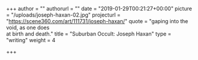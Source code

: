 +++
author = ""
authorurl = ""
date = "2019-01-29T00:21:27+00:00"
picture = "/uploads/joseph-haxan-02.jpg"
projecturl = "https://scene360.com/art/111731/joseph-haxan/"
quote = "gaping into the void, as one does <br/> at birth and death."
title = "Suburban Occult: Joseph Haxan"
type = "writing"
weight = 4

+++
